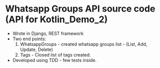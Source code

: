 # Whatsapp Groups API source code (API for Kotlin_Demo_2)
  * Wrote in Django, REST framework
  * Two end points:
    1. WhatsappGroups - created whatsapp groups list - (List, Add, Update, Delete)
    2. Tags - Closed list of tags created.
  * Developed using TDD - few tests inside.
